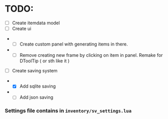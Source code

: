 # TODO:
- [ ] Create itemdata model
- [ ] Create ui
-  - [ ] Create custom panel with generating items in there.
-  - [ ] Remove creating new frame by clicking on item in panel. Remake for DToolTip ( or sth like it )
- [ ] Create saving system
-  - [x] Add sqlite saving
-  - [ ] Add json saving

### Settings file contains in `inventory/sv_settings.lua`